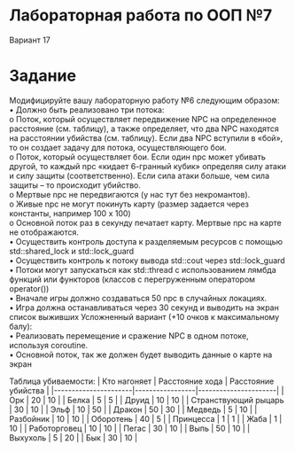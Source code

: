 # Лабораторная работа по ООП №7
Вариант 17
# Задание
Модифицируйте вашу лабораторную работу №6 следующим образом: <br />
• Должно быть реализовано три потока: <br />
o Поток, который осуществляет передвижение NPC на определенное расстояние 
(см. таблицу), а также определяет, что два NPC находятся на расстоянии убийства 
(см. таблицу). Если два NPC вступили в «бой», то он создает задачу для потока, 
осуществляющего бои. <br />
o Поток, который осуществляет бои. Если один npc может убивать другой, то 
каждый npc «кидает 6-гранный кубик» определяя силу атаки и силу защиты 
(соответственно). Если сила атаки больше, чем сила защиты – то происходит 
убийство. <br />
o Мертвые npc не передвигаются (у нас тут без некромантов). <br />
o Живые npc не могут покинуть карту (размер задается через константы, например 
100  x 100) <br />
o Основной поток раз в секунду печатает карту. Мертвые npc на карте не 
отображаются. <br />
• Осуществить контроль доступа к разделяемым ресурсов с помощью std::shared_lock и 
std::lock_guard <br />
• Осуществить контроль к потоку вывода std::cout через std::lock_guard <br />
• Потоки могут запускаться как std::thread с использованием лямбда функций или 
функторов (классов с перегруженным оператором operator()) <br />
• Вначале игры должно создаваться 50 npc в случайных локациях. <br />
• Игра должна останавливаться через 30 секунд и выводить на экран список выживших 
Усложненный вариант (+10 очков к максимальному балу): <br />
• Реализовать перемещение и сражение NPC в одном потоке, используя coroutine. <br />
• Основной поток, так же должен будет выводить данные о карте на экран <br />
 

Таблица убиваемости: 
| Кто нагоняет         | Расстояние хода | Расстояние убийства  |
|----------------------|-----------------|----------------------|
| Орк                  | 20              | 10                   |
| Белка                | 5               | 5                    |
| Друид                | 10              | 10                   |
| Странствующий рыцарь | 30              | 10                   |
| Эльф                 | 10              | 50                   |
| Дракон               | 50              | 30                   |
| Медведь              | 5               | 10                   |
| Разбойник            | 10              | 10                   |
| Оборотень            | 40              | 5                    |
| Принцесса            | 1               | 1                    |
| Жаба                 | 1               | 10                   |
| Работорговец         | 10              | 10                   |
| Пегас                | 30              | 10                   |
| Выпь                 | 50              | 10                   |
| Выхухоль             | 5               | 20                   |
| Бык                  | 30              | 10                   |

